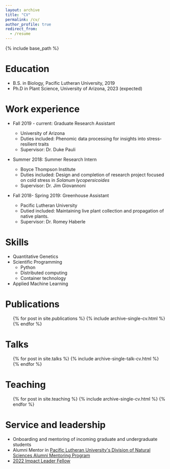 ```yaml
---
layout: archive
title: "CV"
permalink: /cv/
author_profile: true
redirect_from:
  - /resume
---
```


{% include base_path %}

Education
======
* B.S. in Biology, Pacific Lutheran University, 2019
* Ph.D in Plant Science, University of Arizona, 2023 (expected)

Work experience
======
* Fall 2019 - current: Graduate Research Assistant
  * University of Arizona
  * Duties included: Phenomic data processing for insights into stress-resilient traits
  * Supervisor: Dr. Duke Pauli

* Summer 2018: Summer Research Intern
  * Boyce Thompson Institute
  * Duties included: Design and completion of research project focused on cold stress in *Solanum lycopersicoides*
  * Supervisor: Dr. Jim Giovannoni

* Fall 2018- Spring 2019: Greenhouse Assistant 
  * Pacific Lutheran University 
  * Dutied included: Maintaining live plant collection and propagation of native plants. 
  * Supervisor: Dr. Romey Haberle

  
Skills
======
* Quantitative Genetics
* Scientific Programming 
  * Python
  * Distributed computing
  * Container technology
* Applied Machine Learning

Publications
======
  <ul>{% for post in site.publications %}
    {% include archive-single-cv.html %}
  {% endfor %}</ul>
  
Talks
======
  <ul>{% for post in site.talks %}
    {% include archive-single-talk-cv.html %}
  {% endfor %}</ul>
  
Teaching
======
  <ul>{% for post in site.teaching %}
    {% include archive-single-cv.html %}
  {% endfor %}</ul>
  
Service and leadership
======
* Onboarding and mentoring of incoming graduate and undergraduate students 
* Alumni Mentor in [Pacific Lutheran University's Division of Natural Sciences Alumni Mentoring Program](https://lutelink.plu.edu/hub/plu/programs/natsci-mentoring-program/about)
* [2022 Impact Leader Fellow](https://cals.arizona.edu/news/self-nominations-open-spring-impact-leader-professional-development-training) 
